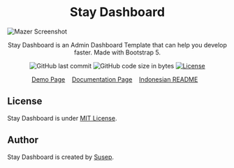 <h1 align="center">Stay Dashboard</h1>

![Mazer Screenshot](https://img.freepik.com/premium-vector/amazing-virtual-world-digital-art-graphics-science-technology-future-virtual-reality-glasses-metaverse-colorful-planets-space-fantasy-concept-vector-illustrationgenerative-ai_748571-1002.jpg)

<p align="center">Stay Dashboard is an Admin Dashboard Template that can help you develop faster. Made with Bootstrap 5.</p>
<div align="center">

![GitHub last commit](https://img.shields.io/github/last-commit/susepdev/stay-dev.svg)
![GitHub code size in bytes](https://img.shields.io/github/languages/code-size/susepdev/stay-dev)
[![License](https://img.shields.io/github/license/susepdev/stay-dev.svg)](LICENSE)

</div>

<p align="center">
	<a href="https://susepdev.github.io/stay-dev">Demo Page</a>&nbsp;&nbsp;&nbsp;
	<a href="https://susepdev.github.io/stay-dev/docs">Documentation Page</a>&nbsp;&nbsp;&nbsp;
	<a href="https://github.com/zuramai/mazer/blob/main/README_INDONESIAN.md">Indonesian README</a>&nbsp;&nbsp;&nbsp;
</p>

## License

Stay Dashboard is under [MIT License](./LICENSE).

## Author

Stay Dashboard is created by <a href="https://saugi.me">Susep</a>.
